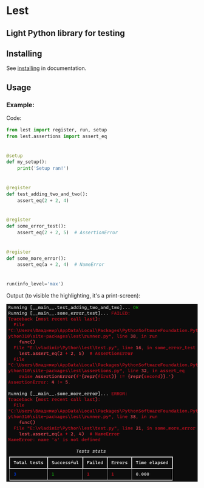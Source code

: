 # Lest

## Light Python library for testing

## Installing

See [installing](https://github.com/wchistow/lest/blob/master/docs/en/installing.md) in documentation.

## Usage

### Example:

Code:

```python
from lest import register, run, setup
from lest.assertions import assert_eq


@setup
def my_setup():
    print('Setup ran!')


@register
def test_adding_two_and_two():
    assert_eq(2 + 2, 4)


@register
def some_error_test():
    assert_eq(2 + 2, 5)  # AssertionError


@register
def some_more_error():
    assert_eq(a + 2, 4)  # NameError


run(info_level='max')
```

Output (to visible the highlighting, it's a print-screen):

![](https://raw.githubusercontent.com/wchistow/lest/master/result.png)
